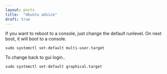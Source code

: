 ```yaml
---
layout: posts
title:  "Ubuntu advice"
draft: true
---
```


If you want to reboot to a console, just change the default runlevel.  On next boot, it will boot to a console.

`sudo systemctl set-default multi-user.target`

To change back to gui login..

`sudo systemctl set-default graphical.target`
